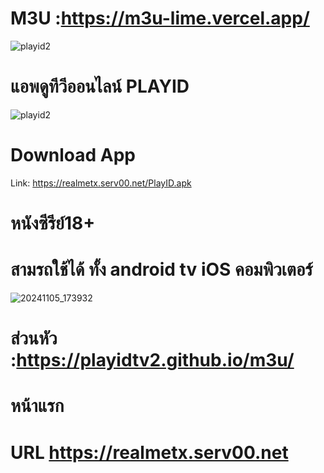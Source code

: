 # M3U :https://m3u-lime.vercel.app/
![playid2](https://github.com/user-attachments/assets/c7b31faf-1e86-4dec-8c06-2d59ad2e3cdb)

# แอพดูทีวีออนไลน์ PLAYID
![playid2](https://github.com/user-attachments/assets/32e5f016-ff69-481d-bf85-0256061a6bae)
# Download App
Link: https://realmetx.serv00.net/PlayID.apk
# หนังซีรีย์18+ 
# สามรถใช้ได้ ทั้ง android tv iOS คอมพิวเตอร์
![20241105_173932](https://github.com/user-attachments/assets/4e747e05-06a2-4d84-a73a-e07ce3552d50)

# ส่วนหัว :https://playidtv2.github.io/m3u/

# หน้าแรก

# URL https://realmetx.serv00.net


